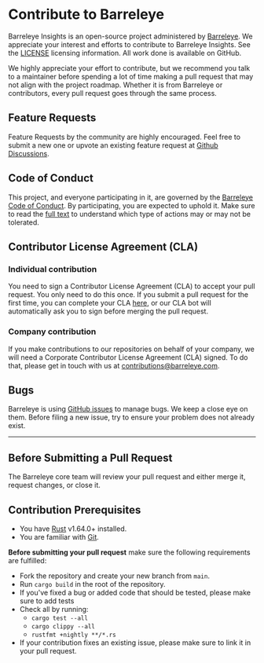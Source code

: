 # Contribute to Barreleye

Barreleye Insights is an open-source project administered by [Barreleye](https://barreleye.com/). We appreciate your interest and efforts to contribute to Barreleye Insights. See the [LICENSE](LICENSE) licensing information. All work done is available on GitHub.

We highly appreciate your effort to contribute, but we recommend you talk to a maintainer before spending a lot of time making a pull request that may not align with the project roadmap. Whether it is from Barreleye or contributors, every pull request goes through the same process.

## Feature Requests

Feature Requests by the community are highly encouraged. Feel free to submit a new one or upvote an existing feature request at [Github Discussions](https://github.com/barreleye/barreleye/discussions).

## Code of Conduct

This project, and everyone participating in it, are governed by the [Barreleye Code of Conduct](CODE_OF_CONDUCT.md). By participating, you are expected to uphold it. Make sure to read the [full text](CODE_OF_CONDUCT.md) to understand which type of actions may or may not be tolerated.

## Contributor License Agreement (CLA)

### Individual contribution

You need to sign a Contributor License Agreement (CLA) to accept your pull request. You only need to do this once. If you submit a pull request for the first time, you can complete your CLA [here](https://cla-assistant.io/barreleye/barreleye), or our CLA bot will automatically ask you to sign before merging the pull request.

### Company contribution

If you make contributions to our repositories on behalf of your company, we will need a Corporate Contributor License Agreement (CLA) signed. To do that, please get in touch with us at [contributions@barreleye.com](mailto:contributions@barreleye.com).

## Bugs

Barreleye is using [GitHub issues](https://github.com/barreleye/barreleye/issues) to manage bugs. We keep a close eye on them. Before filing a new issue, try to ensure your problem does not already exist.

---

## Before Submitting a Pull Request

The Barreleye core team will review your pull request and either merge it, request changes, or close it.

## Contribution Prerequisites

- You have [Rust](https://www.rust-lang.org/) v1.64.0+ installed.
- You are familiar with [Git](https://git-scm.com).

**Before submitting your pull request** make sure the following requirements are fulfilled:

- Fork the repository and create your new branch from `main`.
- Run `cargo build` in the root of the repository.
- If you've fixed a bug or added code that should be tested, please make sure to add tests
- Check all by running:
  - `cargo test --all`
  - `cargo clippy --all`
  - `rustfmt +nightly **/*.rs`
- If your contribution fixes an existing issue, please make sure to link it in your pull request.